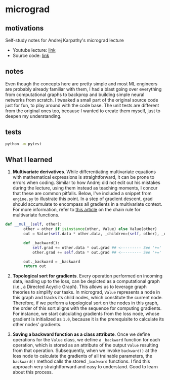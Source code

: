 # micrograd

## motivations 
Self-study notes for Andrej Karpathy's micrograd lecture
- Youtube lecture: [link](https://youtu.be/VMj-3S1tku0?si=hRNZvFtXWlAlIXAF)
- Source code: [link](https://github.com/karpathy/micrograd)

## notes 
Even though the concepts here are pretty simple and most ML engineers are probably already familiar with them, I had a blast going over everything from computational graphs to backprop and building simple neural networks from scratch. I tweaked a small part of the original source code just for fun, to play around with the code base. The unit tests are different from the original ones too, because I wanted to create them myself, just to deepen my understanding.

## tests 
```bash 
python -m pytest 
```

## What I learned

1) **Multivariate derivatives**. While differentiating multivariate equations with mathematical expressions is straightforward, it can be prone to errors when coding. Similar to how Andrej did not edit out his mistakes during the lecture, using them instead as teaching moments, I concur that these are common pitfalls. Below, I've included a snippet from ```engine.py``` to illustrate this point. In a step of gradient descent, grad should accumulate to encompass all gradients in a multivariate context. For more information, refer to [this article](https://en.wikipedia.org/wiki/Chain_rule#Multivariable_case) on the chain rule for multivariate functions.
   
```python
def __mul__(self, other):
        other = other if isinstance(other, Value) else Value(other)
        out = Value(self.data * other.data, _children=(self, other), _op="*")

        def _backward():
            self.grad += other.data * out.grad ## <--------- See '+=' 
            other.grad += self.data * out.grad ## <--------- See '+='

        out._backward = _backward
        return out
```

2) **Topological sort for gradients**. Every operation performed on incoming data, leading up to the loss, can be depicted as a computational graph (i.e., a Directed Acyclic Graph). This allows us to leverage graph theories to simplify our tasks. In micrograd, ```Value``` represents a node in this graph and tracks its child nodes, which constitute the current node. Therefore, if we perform a topological sort on the nodes in this graph, the order of this sort aligns with the sequence for computing gradients. For instance, we start calculating gradients from the loss node, whose gradient is initialized as ```1.0```, because it is the prerequisite to calculate its other nodes' gradients.

3) **Saving a backward function as a class attribute**. Once we define operations for the ```Value``` class, we define a ```_backward``` function for each operation, which is stored as an attribute of the output ```Value``` resulting from that operation. Subsequently, when we invoke ```backward()``` at the loss node to calculate the gradients of all trainable parameters, the ```backward()``` method calls the stored ```_backward``` functions. I find this approach very straightforward and easy to understand. Good to learn about this process. 
